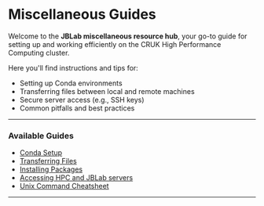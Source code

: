 # Miscellaneous Guides

Welcome to the **JBLab miscellaneous resource hub**, your go-to guide for setting up and working efficiently on the CRUK High Performance Computing cluster.

Here you'll find instructions and tips for:

- Setting up Conda environments  
- Transferring files between local and remote machines  
- Secure server access (e.g., SSH keys)  
- Common pitfalls and best practices

---

### Available Guides

- [Conda Setup](HPC/conda.md)
- [Transferring Files](HPC/transfer_files.md)
- [Installing Packages](installing_packages.md)
- [Accessing HPC and JBLab servers](access_hpc_servers.md)
- [Unix Command Cheatsheet](HPC/unix_commands.md)

---
